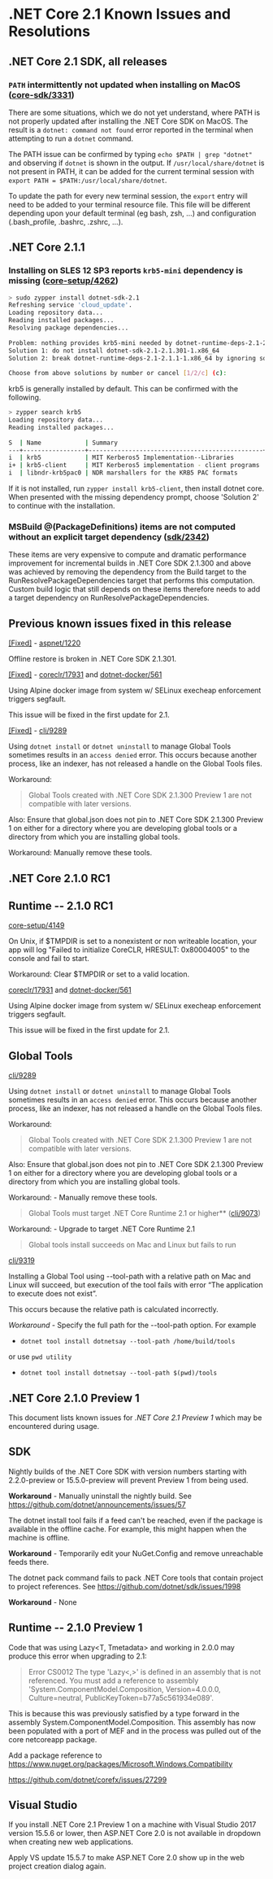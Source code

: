 # .NET Core 2.1 Known Issues and Resolutions

## .NET Core 2.1 SDK, all releases

### `PATH` intermittently not updated when installing on MacOS ([core-sdk/3331](https://github.com/dotnet/core-sdk/issues/3331))

There are some situations, which we do not yet understand, where PATH is not properly updated after installing the .NET Core SDK on MacOS. The result is a `dotnet: command not found` error reported in the terminal when attempting to run a `dotnet` command.

The PATH issue can be confirmed by typing `echo $PATH | grep "dotnet"` and observing if `dotnet` is shown in the output. If `/usr/local/share/dotnet` is not present in PATH, it can be added for the current terminal session with `export PATH = $PATH:/usr/local/share/dotnet`.

To update the path for every new terminal session, the `export` entry will need to be added to your terminal resource file. This file will be different depending upon your default terminal (eg bash, zsh, ...) and configuration (.bash_profile, .bashrc, .zshrc, ...).

## .NET Core 2.1.1

### Installing on SLES 12 SP3 reports `krb5-mini` dependency is missing ([core-setup/4262](https://github.com/dotnet/core-setup/issues/4262))

``` bash
> sudo zypper install dotnet-sdk-2.1
Refreshing service 'cloud_update'.
Loading repository data...
Reading installed packages...
Resolving package dependencies...
 
Problem: nothing provides krb5-mini needed by dotnet-runtime-deps-2.1-2.1.1-1.x86_64
Solution 1: do not install dotnet-sdk-2.1-2.1.301-1.x86_64
Solution 2: break dotnet-runtime-deps-2.1-2.1.1-1.x86_64 by ignoring some of its dependencies
 
Choose from above solutions by number or cancel [1/2/c] (c):
```

krb5 is generally installed by default. This can be confirmed with the following.

``` bash
> zypper search krb5
Loading repository data...
Reading installed packages...
 
S  | Name            | Summary                                        | Type
---+-----------------+------------------------------------------------+--------
i  | krb5            | MIT Kerberos5 Implementation--Libraries        | package
i+ | krb5-client     | MIT Kerberos5 implementation - client programs | package
i  | libndr-krb5pac0 | NDR marshallers for the KRB5 PAC formats       | package
```

If it is not installed, run `zypper install krb5-client`, then install dotnet core. When presented with the missing dependency prompt, choose 'Solution 2' to continue with the installation.

### MSBuild @(PackageDefinitions) items are not computed without an explicit target dependency ([sdk/2342](https://github.com/dotnet/sdk/issues/2342))

These items are very expensive to compute and dramatic performance improvement for incremental builds in .NET Core SDK 2.1.300 and above was achieved by removing the dependency from the Build target to the RunResolvePackageDependencies target that performs this computation. Custom build logic that still depends on these items therefore needs to add a target dependency on RunResolvePackageDependencies.

## Previous known issues fixed in this release

[[Fixed]](https://github.com/aspnet/Universe/pull/1218) - [aspnet/1220](https://github.com/aspnet/Universe/issues/1220)

Offline restore is broken in .NET Core SDK 2.1.301.

[[Fixed]](https://github.com/dotnet/coreclr/pull/17975) - [coreclr/17931](https://github.com/dotnet/coreclr/issues/17931) and [dotnet-docker/561](https://github.com/dotnet/dotnet-docker/issues/561)

Using Alpine docker image from system w/ SELinux execheap enforcement triggers segfault.

This issue will be fixed in the first update for 2.1.

[[Fixed]](https://github.com/dotnet/cli/pull/9313) - [cli/9289](https://github.com/dotnet/cli/issues/9289)

Using `dotnet install` or `dotnet uninstall` to manage Global Tools sometimes results in an `access denied` error. This occurs because another process, like an indexer, has not released a handle on the Global Tools files.

Workaround:

> Global Tools created with .NET Core SDK 2.1.300 Preview 1 are not compatible with later versions.

Also: Ensure that global.json does not pin to .NET Core SDK 2.1.300 Preview 1 on either for a  directory where you are developing global tools or a directory from which you are installing global tools.

Workaround: Manually remove these tools.

## .NET Core 2.1.0 RC1

## Runtime -- 2.1.0 RC1

[core-setup/4149](https://github.com/dotnet/core-setup/issues/4149)

On Unix, if $TMPDIR is set to a nonexistent or non writeable location, your app will log "Failed to initialize CoreCLR, HRESULT: 0x80004005" to the console and fail to start.

Workaround: Clear $TMPDIR or set to a valid location.

[coreclr/17931](https://github.com/dotnet/coreclr/issues/17931) and [dotnet-docker/561](https://github.com/dotnet/dotnet-docker/issues/561)

Using Alpine docker image from system w/ SELinux execheap enforcement triggers segfault.

This issue will be fixed in the first update for 2.1.

## Global Tools

[cli/9289](https://github.com/dotnet/cli/issues/9289)

Using `dotnet install` or `dotnet uninstall` to manage Global Tools sometimes results in an `access denied` error. This occurs because another process, like an indexer, has not released a handle on the Global Tools files.

Workaround:

> Global Tools created with .NET Core SDK 2.1.300 Preview 1 are not compatible with later versions.

Also: Ensure that global.json does not pin to .NET Core SDK 2.1.300 Preview 1 on either for a  directory where you are developing global tools or a directory from which you are installing global tools.

Workaround: - Manually remove these tools.

> Global Tools must target .NET Core Runtime 2.1 or higher** ([cli/9073](https://github.com/dotnet/cli/issues/9073))

Workaround: - Upgrade to target .NET Core Runtime 2.1

> Global tools install succeeds on Mac and Linux but fails to run

[cli/9319](https://github.com/dotnet/cli/issues/9319)

Installing a Global Tool using --tool-path with a relative path on Mac and Linux will succeed,  but execution of the tool fails with error “The application to execute does not exist”.

This occurs because the relative path is calculated incorrectly.

*Workaround* - Specify the full path for the  --tool-path option. For example

- `dotnet tool install dotnetsay --tool-path /home/build/tools`

or use `pwd utility`

- `dotnet tool install dotnetsay --tool-path $(pwd)/tools`

## .NET Core 2.1.0 Preview 1

This document lists known issues for *.NET Core 2.1 Preview 1* which may be encountered during usage.

## SDK

Nightly builds of the .NET Core SDK with  version numbers starting with 2.2.0-preview or 15.5.0-preview will prevent Preview 1 from being used.

**Workaround** - Manually uninstall the nightly build. See <https://github.com/dotnet/announcements/issues/57>

The dotnet install tool fails if a feed can't be reached, even if the package is available in the offline cache. For example, this might happen when the machine is offline.

**Workaround** - Temporarily edit your NuGet.Config and remove unreachable feeds there.

The dotnet pack command fails to pack .NET Core tools that contain project to project references. See <https://github.com/dotnet/sdk/issues/1998>

**Workaround** - None

## Runtime -- 2.1.0 Preview 1

Code that was using Lazy\<T, Tmetadata> and working in 2.0.0 may produce this error when upgrading to 2.1:

> Error CS0012 The type 'Lazy<,>' is defined in an assembly that is not referenced. You must add a reference to assembly 'System.ComponentModel.Composition, Version=4.0.0.0, Culture=neutral, PublicKeyToken=b77a5c561934e089'.

This is because this was previously satisfied by a type forward in the assembly System.ComponentModel.Composition. This assembly has now been populated with a port of MEF and in the process was pulled out of the core netcoreapp package.

Add a package reference to <https://www.nuget.org/packages/Microsoft.Windows.Compatibility>

<https://github.com/dotnet/corefx/issues/27299>

## Visual Studio

If you install .NET Core 2.1 Preview 1 on a machine with Visual Studio 2017 version 15.5.6 or lower, then ASP.NET Core 2.0 is not available in dropdown when creating new web applications.

Apply VS update 15.5.7 to make ASP.NET Core 2.0 show up in the web project creation dialog again.
